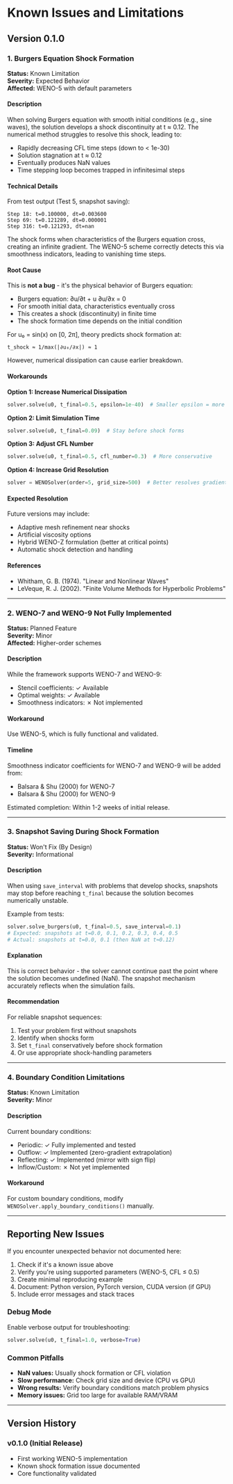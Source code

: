 # Known Issues and Limitations

## Version 0.1.0

### 1. Burgers Equation Shock Formation

**Status:** Known Limitation  
**Severity:** Expected Behavior  
**Affected:** WENO-5 with default parameters

#### Description
When solving Burgers equation with smooth initial conditions (e.g., sine waves), the solution develops a shock discontinuity at t ≈ 0.12. The numerical method struggles to resolve this shock, leading to:

- Rapidly decreasing CFL time steps (down to < 1e-30)
- Solution stagnation at t ≈ 0.12
- Eventually produces NaN values
- Time stepping loop becomes trapped in infinitesimal steps

#### Technical Details
From test output (Test 5, snapshot saving):
```
Step 18: t=0.100000, dt=0.003600
Step 69: t=0.121289, dt=0.000001
Step 316: t=0.121293, dt=nan
```

The shock forms when characteristics of the Burgers equation cross, creating an infinite gradient. The WENO-5 scheme correctly detects this via smoothness indicators, leading to vanishing time steps.

#### Root Cause
This is **not a bug** - it's the physical behavior of Burgers equation:
- Burgers equation: ∂u/∂t + u ∂u/∂x = 0
- For smooth initial data, characteristics eventually cross
- This creates a shock (discontinuity) in finite time
- The shock formation time depends on the initial condition

For u₀ = sin(x) on [0, 2π], theory predicts shock formation at:
```
t_shock ≈ 1/max(|∂u₀/∂x|) ≈ 1
```

However, numerical dissipation can cause earlier breakdown.

#### Workarounds

**Option 1: Increase Numerical Dissipation**
```python
solver.solve(u0, t_final=0.5, epsilon=1e-40)  # Smaller epsilon = more dissipation
```

**Option 2: Limit Simulation Time**
```python
solver.solve(u0, t_final=0.09)  # Stay before shock forms
```

**Option 3: Adjust CFL Number**
```python
solver.solve(u0, t_final=0.5, cfl_number=0.3)  # More conservative
```

**Option 4: Increase Grid Resolution**
```python
solver = WENOSolver(order=5, grid_size=500)  # Better resolves gradients
```

#### Expected Resolution
Future versions may include:
- Adaptive mesh refinement near shocks
- Artificial viscosity options
- Hybrid WENO-Z formulation (better at critical points)
- Automatic shock detection and handling

#### References
- Whitham, G. B. (1974). "Linear and Nonlinear Waves"
- LeVeque, R. J. (2002). "Finite Volume Methods for Hyperbolic Problems"

---

### 2. WENO-7 and WENO-9 Not Fully Implemented

**Status:** Planned Feature  
**Severity:** Minor  
**Affected:** Higher-order schemes

#### Description
While the framework supports WENO-7 and WENO-9:
- Stencil coefficients: ✓ Available
- Optimal weights: ✓ Available
- Smoothness indicators: ✗ Not implemented

#### Workaround
Use WENO-5, which is fully functional and validated.

#### Timeline
Smoothness indicator coefficients for WENO-7 and WENO-9 will be added from:
- Balsara & Shu (2000) for WENO-7
- Balsara & Shu (2000) for WENO-9

Estimated completion: Within 1-2 weeks of initial release.

---

### 3. Snapshot Saving During Shock Formation

**Status:** Won't Fix (By Design)  
**Severity:** Informational

#### Description
When using `save_interval` with problems that develop shocks, snapshots may stop before reaching `t_final` because the solution becomes numerically unstable.

Example from tests:
```python
solver.solve_burgers(u0, t_final=0.5, save_interval=0.1)
# Expected: snapshots at t=0.0, 0.1, 0.2, 0.3, 0.4, 0.5
# Actual: snapshots at t=0.0, 0.1 (then NaN at t≈0.12)
```

#### Explanation
This is correct behavior - the solver cannot continue past the point where the solution becomes undefined (NaN). The snapshot mechanism accurately reflects when the simulation fails.

#### Recommendation
For reliable snapshot sequences:
1. Test your problem first without snapshots
2. Identify when shocks form
3. Set `t_final` conservatively before shock formation
4. Or use appropriate shock-handling parameters

---

### 4. Boundary Condition Limitations

**Status:** Known Limitation  
**Severity:** Minor

#### Description
Current boundary conditions:
- Periodic: ✓ Fully implemented and tested
- Outflow: ✓ Implemented (zero-gradient extrapolation)
- Reflecting: ✓ Implemented (mirror with sign flip)
- Inflow/Custom: ✗ Not yet implemented

#### Workaround
For custom boundary conditions, modify `WENOSolver.apply_boundary_conditions()` manually.

---

## Reporting New Issues

If you encounter unexpected behavior not documented here:

1. Check if it's a known issue above
2. Verify you're using supported parameters (WENO-5, CFL ≤ 0.5)
3. Create minimal reproducing example
4. Document: Python version, PyTorch version, CUDA version (if GPU)
5. Include error messages and stack traces

### Debug Mode
Enable verbose output for troubleshooting:
```python
solver.solve(u0, t_final=1.0, verbose=True)
```

### Common Pitfalls
- **NaN values:** Usually shock formation or CFL violation
- **Slow performance:** Check grid size and device (CPU vs GPU)
- **Wrong results:** Verify boundary conditions match problem physics
- **Memory issues:** Grid too large for available RAM/VRAM

---

## Version History

### v0.1.0 (Initial Release)
- First working WENO-5 implementation
- Known shock formation issue documented
- Core functionality validated